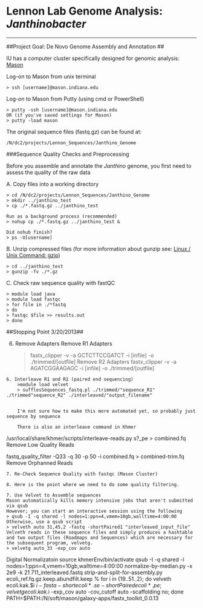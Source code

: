 # Lennon Lab Genome Analysis: *Janthinobacter* #
---

##Project Goal: De Novo Genome Assembly and Annotation ##

IU has a computer cluster specifically designed for genomic analysis: [Mason](https://kb.iu.edu/data/bbhh.html)

Log-on to Mason from unix terminal

    > ssh [username]@mason.indiana.edu

Log-on to Mason from Putty (using cmd or PowerShell)

    > putty -ssh [username]@mason.indiana.edu
    OR (if you've saved settings for Mason)
    > putty -load mason

The original sequence files (fastq.gz) can be found at:

    /N/dc2/projects/Lennon_Sequences/Janthino_Genome

###Sequence Quality Checks and Preprocessing

Before you assemble and annotate the *Janthino* genome, you first need to assess the quality of the raw data

A. Copy files into a working directory  

    > cd /N/dc2/projects/Lennon_Sequences/Janthino_Genome  
    > mkdir ../janthino_test
    > cp ./*.fastq.gz ../janthino_test
    
    Run as a background process (recommended)
    > nohup cp ./*.fastq.gz ../janthino_test &

    Did nohub finish?
    > ps -U[username]

B. Unzip compressed files (for more information about gunzip see: [Linux / Unix Command: gzip](http://linux.about.com/od/commands/l/blcmdl1_gzip.htm))

    > cd ../janthino_test
    > gunzip -fv ./*.gz

C. Check raw sequence quality with fastQC

    > module load java
    > module load fastqc
    > for file in ./*fastq
    > do
    > fastqc $file >> results.out
    > done

##Stopping Point 3/20/2013##
        
  6. Remove Adapters
        Remove R1 Adapters
        >  fastx_clipper -v -a GCTCTTCCGATCT -i [infile] -o ./trimmed/[outfile]
        Remove R2 Adapters
        > fastx_clipper -v -a AGATCGGAAGAGC -i [infile] -o ./trimmed/[outfile]
        
    6. Interleave R1 and R2 (paired end sequencing)
        >module load velvet
        > sufflesSequences_fastq.pl ./trimmed/"sequence_R1" ./trimmed"sequence_R2" ./interleaved/"output_filename"
        
        
        I'm not sure how to make this more automated yet, so probably just sequence by sequence
        
        There is also an interleave command in Khmer
        
/usr/local/share/khmer/scripts/interleave-reads.py s?_pe > combined.fq
Remove Low Quality Reads
> 
fastq_quality_filter -Q33 -q 30 -p 50 -i combined.fq > combined-trim.fq
Remove Orphanned Reads
        
        
    7. Re-Check Sequence Quality with fastqc (Mason Cluster)
    
    8. Here is the point where we need to do some quality filtering. 
        
    7. Use Velvet to Assemble sequences
    Mason automatically kills memory intensive jobs that aren't submitted via qsub
    However; you can start an interactive session using the following
    > qsub -I -q shared -l nodes=1:ppn=4,vmem=10gb,walltime=4:00:00
    Otherwise, use a qsub script
    > velveth auto 31,45,2 -fastq -shortPaired1 "interleaved_input_file"
    Velveth reads in these sequence files and simply produces a hashtable  and two output files (Roadmaps and Sequences) which are necessary for  the subsequent program, velvetg. 
    > velvetg auto_33 -exp_cov auto
    
Digital Normalizatoin
source khmerEnv/bin/activate
qsub -I -q shared -l nodes=1:ppn=4,vmem=10gb,walltime=4:00:00
normalize-by-median.py -x 2e9 -k 21 711_interleaved.fastq
strip-and-split-for-assembly.py ecoli_ref.fq.gz.keep.abundfilt.keep
% for i in {19..51..2}; do
    velveth ecoli.kak.$i $i -fasta -short ecoli*.se -shortPaired ecoli*.pe;
    velvetg ecoli.kak.$i -exp_cov auto -cov_cutoff auto -scaffolding no;
  done
PATH=$PATH:/N/soft/mason/galaxy-apps/fastx_toolkit_0.0.13